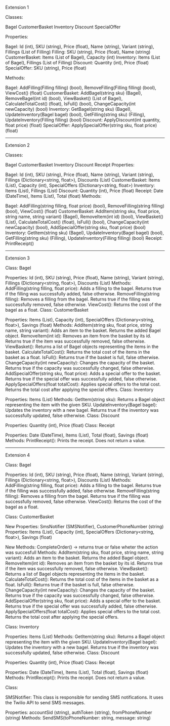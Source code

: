 Extension 1 

Classes:

Bagel
CustomerBasket
Inventory
Discount
SpecialOffer

Properties:

Bagel: Id (int), SKU (string), Price (float), Name (string), Variant (string), Fillings (List of Filling)
Filling: SKU (string), Price (float), Name (string)
CustomerBasket: Items (List of Bagel), Capacity (int)
Inventory: Items (List of Bagel), Fillings (List of Filling)
Discount: Quantity (int), Price (float)
SpecialOffer: SKU (string), Price (float)

Methods:

Bagel: AddFilling(Filling filling) (bool), RemoveFilling(Filling filling) (bool), ViewCost() (float)
CustomerBasket: AddBagel(string sku) (Bagel), RemoveBagel(int id) (bool), ViewBasket() (List of Bagel), CalculateTotalCost() (float), IsFull() (bool), 
ChangeCapacity(int newCapacity) (bool)
Inventory: GetBagel(string sku) (Bagel), UpdateInventory(Bagel bagel) (bool), GetFilling(string sku) (Filling), UpdateInventory(Filling filling) (bool)
Discount: ApplyDiscount(int quantity, float price) (float)
SpecialOffer: ApplySpecialOffer(string sku, float price) (float)

_____________________________________________________________________________________________________________________________________________________________________________________
Extension 2

Classes:

Bagel
CustomerBasket
Inventory
Discount
Receipt
Properties:

Bagel: Id (int), SKU (string), Price (float), Name (string), Variant (string), 
Fillings (Dictionary<string, float>), Discounts (List<Discount>)
CustomerBasket: Items (List<Bagel>), Capacity (int), 
SpecialOffers (Dictionary<string, float>)
Inventory: Items (List<Bagel>), Fillings (List<Filling>)
Discount: Quantity (int), Price (float)
Receipt: Date (DateTime), Items (List<Bagel>), Total (float)
Methods:

Bagel: AddFilling(string filling, float price) (bool), RemoveFilling(string filling) (bool), ViewCost() (float)
CustomerBasket: AddItem(string sku, float price, string name, string variant) (Bagel), RemoveItem(int id) (bool), ViewBasket() (List<Bagel>), CalculateTotalCost() (float), IsFull() (bool), ChangeCapacity(int newCapacity) (bool), AddSpecialOffer(string sku, float price) (bool)
Inventory: GetItem(string sku) (Bagel), UpdateInventory(Bagel bagel) (bool), GetFilling(string sku) (Filling), UpdateInventory(Filling filling) (bool)
Receipt: PrintReceipt()

_____________________________________________________________________________________________________________________________________________________________________________________
Extension 3

Class: Bagel

Properties: Id (int), SKU (string), Price (float), Name (string), Variant (string), Fillings (Dictionary<string, float>), Discounts (List<Discount>)
Methods:
AddFilling(string filling, float price): Adds a filling to the bagel. Returns true if the filling was successfully added, false otherwise.
RemoveFilling(string filling): Removes a filling from the bagel. Returns true if the filling was successfully removed, false otherwise.
ViewCost(): Returns the cost of the bagel as a float.
Class: CustomerBasket

Properties: Items (List<Bagel>), Capacity (int), SpecialOffers (Dictionary<string, float>), Savings (float)
Methods:
AddItem(string sku, float price, string name, string variant): Adds an item to the basket. Returns the added Bagel object.
RemoveItem(int id): Removes an item from the basket by its id. Returns true if the item was successfully removed, false otherwise.
ViewBasket(): Returns a list of Bagel objects representing the items in the basket.
CalculateTotalCost(): Returns the total cost of the items in the basket as a float.
IsFull(): Returns true if the basket is full, false otherwise.
ChangeCapacity(int newCapacity): Changes the capacity of the basket. Returns true if the capacity was successfully changed, false otherwise.
AddSpecialOffer(string sku, float price): Adds a special offer to the basket. Returns true if the special offer was successfully added, false otherwise.
ApplySpecialOffers(float totalCost): Applies special offers to the total cost. Returns the total cost after applying the special offers.
Class: Inventory

Properties: Items (List<Bagel>)
Methods:
GetItem(string sku): Returns a Bagel object representing the item with the given SKU.
UpdateInventory(Bagel bagel): Updates the inventory with a new bagel. Returns true if the inventory was successfully updated, false otherwise.
Class: Discount

Properties: Quantity (int), Price (float)
Class: Receipt

Properties: Date (DateTime), Items (List<Bagel>), Total (float), Savings (float)
Methods:
PrintReceipt(): Prints the receipt. Does not return a value.
_____________________________________________________________________________________________________________________________________________________________________________________

Extension 4


Class: Bagel

Properties: Id (int), SKU (string), Price (float), Name (string), Variant (string), Fillings (Dictionary<string, float>), Discounts (List<Discount>)
Methods:
AddFilling(string filling, float price): Adds a filling to the bagel. Returns true if the filling was successfully added, false otherwise.
RemoveFilling(string filling): Removes a filling from the bagel. Returns true if the filling was successfully removed, false otherwise.
ViewCost(): Returns the cost of the bagel as a float.

Class: CustomerBasket

New Properties: SmsNotifier (SMSNotifier), CustomerPhoneNumber (string)
Properties: Items (List<Bagel>), Capacity (int), SpecialOffers (Dictionary<string, float>), Savings (float)

New Methods: CompleteOrder() -> returns true or false wheter the action was succesfull
Methods:
AddItem(string sku, float price, string name, string variant): Adds an item to the basket. Returns the added Bagel object.
RemoveItem(int id): Removes an item from the basket by its id. Returns true if the item was successfully removed, false otherwise.
ViewBasket(): Returns a list of Bagel objects representing the items in the basket.
CalculateTotalCost(): Returns the total cost of the items in the basket as a float.
IsFull(): Returns true if the basket is full, false otherwise.
ChangeCapacity(int newCapacity): Changes the capacity of the basket. Returns true if the capacity was successfully changed, false otherwise.
AddSpecialOffer(string sku, float price): Adds a special offer to the basket. Returns true if the special offer was successfully added, false otherwise.
ApplySpecialOffers(float totalCost): Applies special offers to the total cost. Returns the total cost after applying the special offers.

Class: Inventory

Properties: Items (List<Bagel>)
Methods:
GetItem(string sku): Returns a Bagel object representing the item with the given SKU.
UpdateInventory(Bagel bagel): Updates the inventory with a new bagel. Returns true if the inventory was successfully updated, false otherwise.
Class: Discount

Properties: Quantity (int), Price (float)
Class: Receipt

Properties: Date (DateTime), Items (List<Bagel>), Total (float), Savings (float)
Methods:
PrintReceipt(): Prints the receipt. Does not return a value.

Class: 

SMSNotifier: This class is responsible for sending SMS notifications. It uses the Twilio API to send SMS messages.

Properties: accountSid (string), authToken (string), fromPhoneNumber (string)
Methods: SendSMS(toPhoneNumber: string, message: string)